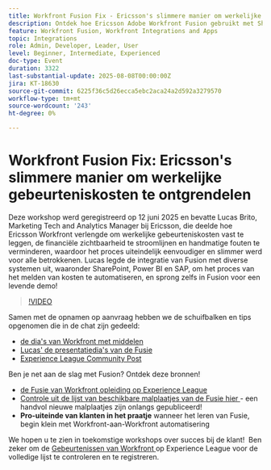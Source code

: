 ```yaml
---
title: Workfront Fusion Fix - Ericsson's slimmere manier om werkelijke gebeurteniskosten te ontgrendelen
description: Ontdek hoe Ericsson Adobe Workfront Fusion gebruikt met SharePoint, Power BI en SAP om kostenrapportage te automatiseren, de financiële zichtbaarheid te verbeteren en handmatige fouten te verminderen.
feature: Workfront Fusion, Workfront Integrations and Apps
topic: Integrations
role: Admin, Developer, Leader, User
level: Beginner, Intermediate, Experienced
doc-type: Event
duration: 3322
last-substantial-update: 2025-08-08T00:00:00Z
jira: KT-18630
source-git-commit: 6225f36c5d26ecca5ebc2aca24a2d592a3279570
workflow-type: tm+mt
source-wordcount: '243'
ht-degree: 0%

---
```



# Workfront Fusion Fix: Ericsson&#39;s slimmere manier om werkelijke gebeurteniskosten te ontgrendelen

Deze workshop werd geregistreerd op 12 juni 2025 en bevatte Lucas Brito, Marketing Tech and Analytics Manager bij Ericsson, die deelde hoe Ericsson Workfront verlengde om werkelijke gebeurteniskosten vast te leggen, de financiële zichtbaarheid te stroomlijnen en handmatige fouten te verminderen, waardoor het proces uiteindelijk eenvoudiger en slimmer werd voor alle betrokkenen. Lucas legde de integratie van Fusion met diverse systemen uit, waaronder SharePoint, Power BI en SAP, om het proces van het melden van kosten te automatiseren, en sprong zelfs in Fusion voor een levende demo!

>[!VIDEO](https://video.tv.adobe.com/v/3469977/?learn=on&enablevpops)

Samen met de opnamen op aanvraag hebben we de schuifbalken en tips opgenomen die in de chat zijn gedeeld:  
* [ de dia&#39;s van Workfront met middelen ](https://workfront-experience.s3.us-west-2.amazonaws.com/Training/Guides/Customer+Success+at+Scale/061225+-+The+Workfront+Fusion+Fix+-+Ericsson+Slim+Way+to+Unlocking+True+Event+Costs.pdf)
* [ Lucas&#39; de presentatiedia&#39;s van de Fusie ](https://workfront-experience.s3.us-west-2.amazonaws.com/Training/Guides/Customer+Success+at+Scale/Ericsson+Event+Slides-+Expense+Reporting+with+Fusion.pdf)
* [ Experience League Community Post ](https://experienceleaguecommunities.adobe.com/t5/workfront-discussions/event-follow-up-the-workfront-fusion-fix-ericsson-s-smarter-way/td-p/759188)

Ben je net aan de slag met Fusion? Ontdek deze bronnen! 
* [ de Fusie van Workfront opleiding op Experience League ](https://experienceleague.adobe.com/en/docs/workfront-learn/tutorials-workfront/fusion/welcome-to-workfront-fusion/workfront-fusion-overview)
* [ Controle uit de lijst van beschikbare malplaatjes van de Fusie hier ](https://experienceleague.adobe.com/en/docs/workfront-fusion/using/create-and-manage-templates/currently-available-fusion-templates) - een handvol nieuwe malplaatjes zijn onlangs gepubliceerd!  
* **Pro-uiteinde van klanten in het praatje** wanneer het leren van Fusie, begin klein met Workfront-aan-Workfront automatisering 

We hopen u te zien in toekomstige workshops over succes bij de klant!  Ben zeker om de [ Gebeurtenissen van Workfront ](https://experienceleague.adobe.com/events/?filters=Workfront) op Experience League voor de volledige lijst te controleren en te registreren.